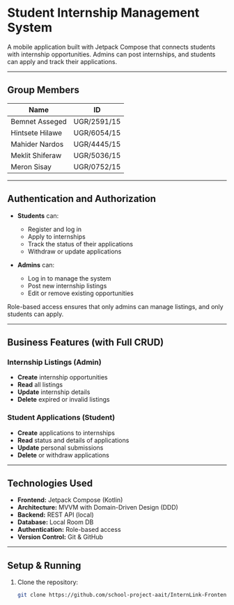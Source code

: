 #  Student Internship Management System

A mobile application built with Jetpack Compose that connects students with internship opportunities. Admins can post internships, and students can apply and track their applications.

---

##  Group Members

| Name             | ID          |
|------------------|-------------|
| Bemnet Asseged   | UGR/2591/15 |
| Hintsete Hilawe  | UGR/6054/15 |
| Mahider Nardos   | UGR/4445/15 |
| Meklit Shiferaw  | UGR/5036/15 |
| Meron Sisay      | UGR/0752/15 |

---

##  Authentication and Authorization

- **Students** can:
  - Register and log in
  - Apply to internships
  - Track the status of their applications
  - Withdraw or update applications

- **Admins** can:
  - Log in to manage the system
  - Post new internship listings
  - Edit or remove existing opportunities

Role-based access ensures that only admins can manage listings, and only students can apply.

---

##  Business Features (with Full CRUD)

###  Internship Listings (Admin)
- **Create** internship opportunities
- **Read** all listings
- **Update** internship details
- **Delete** expired or invalid listings

###  Student Applications (Student)
- **Create** applications to internships
- **Read** status and details of applications
- **Update** personal submissions
- **Delete** or withdraw applications

---

##  Technologies Used

- **Frontend:** Jetpack Compose (Kotlin)
- **Architecture:** MVVM with Domain-Driven Design (DDD)
- **Backend:** REST API (local)
- **Database:** Local Room DB
- **Authentication:** Role-based access
- **Version Control:** Git & GitHub

---

##  Setup & Running

1. Clone the repository:
   ```bash
   git clone https://github.com/school-project-aait/InternLink-Frontend.git


 
 
